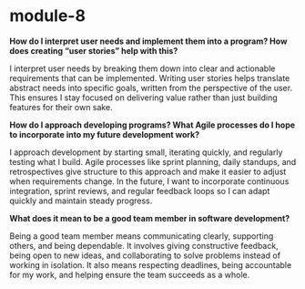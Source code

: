 # module-8
**How do I interpret user needs and implement them into a program? How does creating “user stories” help with this?**

I interpret user needs by breaking them down into clear and actionable requirements that can be implemented. Writing user stories helps translate abstract needs into specific goals, written from the perspective of the user. This ensures I stay focused on delivering value rather than just building features for their own sake.

**How do I approach developing programs? What Agile processes do I hope to incorporate into my future development work?**

I approach development by starting small, iterating quickly, and regularly testing what I build. Agile processes like sprint planning, daily standups, and retrospectives give structure to this approach and make it easier to adjust when requirements change. In the future, I want to incorporate continuous integration, sprint reviews, and regular feedback loops so I can adapt quickly and maintain steady progress.

**What does it mean to be a good team member in software development?**

Being a good team member means communicating clearly, supporting others, and being dependable. It involves giving constructive feedback, being open to new ideas, and collaborating to solve problems instead of working in isolation. It also means respecting deadlines, being accountable for my work, and helping ensure the team succeeds as a whole.
